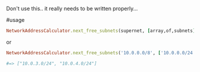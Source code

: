 Don't use this.. it really needs to be written properly...

#usage

```ruby
NetworkAddressCalculator.next_free_subnets(supernet, [array,of,subnets], number_of_subnets, cidr_size_in_slash_notation_without_slash)
```

or 

```ruby
NetworkAddressCalculator.next_free_subnets('10.0.0.0/8', ['10.0.0.0/24', '10.0.1.0/24', '10.0.2.0/24'],2,24)

#=> ["10.0.3.0/24", "10.0.4.0/24"] 
```
